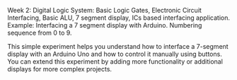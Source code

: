 Week 2: Digital Logic System: Basic Logic Gates, Electronic Circuit Interfacing, Basic ALU, 7 segment display, ICs based interfacing application.
Example: Interfacing a 7 segment display with Arduino. Numbering sequence from 0 to 9.

This simple experiment helps you understand how to interface a 7-segment display with an Arduino Uno and how to control it manually using buttons. You can extend this experiment by adding more functionality or additional displays for more complex projects.
